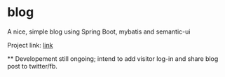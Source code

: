 # blog
A nice, simple blog using Spring Boot, mybatis and semantic-ui

Project link: 
[link](http://34.105.241.17:8080/)

** Developement still ongoing; intend to add visitor log-in and share blog post to twitter/fb.



